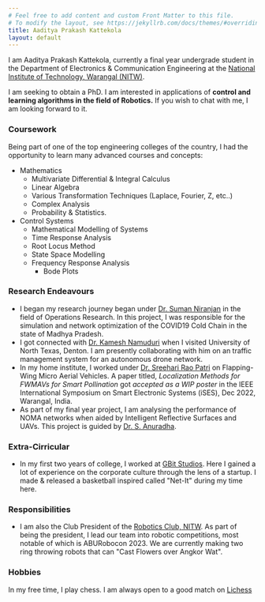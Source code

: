 ```yaml
---
# Feel free to add content and custom Front Matter to this file.
# To modify the layout, see https://jekyllrb.com/docs/themes/#overriding-theme-defaults
title: Aaditya Prakash Kattekola
layout: default
---
```

I am Aaditya Prakash Kattekola, currently a final year undergrade student in the Department of Electronics & Communication Engineering at the [National Institute of Technology, Warangal (NITW)](https://www.nitw.ac.in). 

I am seeking to obtain a PhD. I am interested in applications of **control and learning algorithms in the field of Robotics.** If you wish to chat with me, I am looking forward to it.


### Coursework

Being part of one of the top engineering colleges of the country, I had the opportunity to learn many advanced courses and concepts:

* Mathematics
  * Multivariate Differential & Integral Calculus
  * Linear Algebra
  * Various Transformation Techniques (Laplace, Fourier, Z, etc..)
  * Complex Analysis
  * Probability & Statistics.
* Control Systems
  * Mathematical Modelling of Systems
  * Time Response Analysis
  * Root Locus Method
  * State Space Modelling
  * Frequency Response Analysis
    * Bode Plots

### Research Endeavours

* I began my research journey began under [Dr. Suman Niranjan](https://facultyinfo.unt.edu/faculty-profile?profile=sn0301) in the field of Operations Research. In this project, I was responsible for the simulation and network optimization of the COVID19 Cold Chain in the state of Madhya Pradesh.
* I got connected with [Dr. Kamesh Namuduri](https://facultyinfo.unt.edu/faculty-profile?profile=kn0100) when I visited University of North Texas, Denton. I am presently collaborating with him on an traffic management system for an autonomous drone network.
* In my home institute, I worked under [Dr. Sreehari Rao Patri](https://wsdc.nitw.ac.in/facultynew/facultyprofile/id/16301) on Flapping-Wing Micro Aerial Vehicles. A paper titled, _Localization Methods for FWMAVs for Smart Pollination_ got _accepted as a WIP poster_ in the IEEE International Symposium on Smart Electronic Systems (iSES), Dec 2022, Warangal, India.
* As part of my final year project, I am analysing the performance of NOMA networks when aided by Intelligent Reflective Surfaces and UAVs. This project is guided by [Dr. S. Anuradha](https://wsdc.nitw.ac.in/facultynew/facultyprofile/id/16306).

### Extra-Cirricular

* In my first two years of college, I worked at [GBit Studios](https://gbitstudios.com/about-us/). Here I gained a lot of experience on the corporate culture through the lens of a startup. I made & released a basketball inspired called "Net-It" during my time here.

### Responsibilities

* I am also the Club President of the [Robotics Club, NITW](https://roboticsclubnitw.github.io). As part of being the president, I lead our team into robotic competitions, most notable of which is ABURobocon 2023. We are currently making two ring throwing robots that can "Cast Flowers over Angkor Wat".

### Hobbies
In my free time, I play chess. I am always open to a good match on [Lichess](https://lichess.org/@/AadityaP)
<!--
You can use HTML elements in Markdown, such as the comment element, and they won't be affected by a markdown parser. However, if you create an HTML element in your markdown file, you cannot use markdown syntax within that element's contents.
-->
